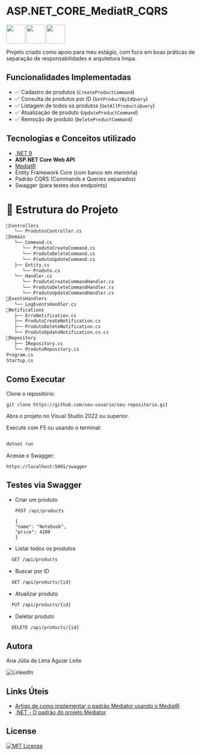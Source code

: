 # ASP.NET_CORE_MediatR_CQRS

<img src="https://cdn.jsdelivr.net/gh/devicons/devicon@latest/icons/csharp/csharp-original.svg" align="left" width="50" height="50"/>
<img src="https://cdn.jsdelivr.net/gh/devicons/devicon@latest/icons/dotnetcore/dotnetcore-original.svg" align="left" width="50" height="50"/>
<img src="https://cdn.jsdelivr.net/gh/devicons/devicon@latest/icons/visualstudio/visualstudio-original.svg" align="center" width="50" height="50"/> 

Projeto criado como apoio para meu estágio, com foco em boas práticas de separação de responsabilidades e arquitetura limpa.

## Funcionalidades Implementadas

- ✅ Cadastro de produtos (`CreateProductCommand`)
- ✅ Consulta de produtos por ID (`GetProductByIdQuery`)
- ✅ Listagem de todos os produtos (`GetAllProductsQuery`)
- ✅ Atualização de produto (`UpdateProductCommand`)
- ✅ Remoção de produto (`DeleteProductCommand`)


## Tecnologias e Conceitos utilizado

- [.NET 9](https://dotnet.microsoft.com/)
- **ASP.NET Core Web API**
- [MediatR](https://github.com/jbogard/MediatR)
- Entity Framework Core (com banco em memória)
- Padrão CQRS (Commands e Queries separados)
- Swagger (para testes dos endpoints)

# 📁 Estrutura do Projeto

```bash
📂Controllers
   └── ProdutosController.cs
📂Domain
   └── Command.cs
      └── ProdutoCreateCommand.cs
      └── ProdutoDeleteCommand.cs
      └── ProdutoUpdateCommand.cs
   ├── Entity.cs
      └── Produto.cs
   └── Handler.cs
      └── ProdutoCreateCommandHandler.cs
      └── ProdutoDeleteCommandHandler.cs
      └── ProdutoUpdateCommandHandler.cs
📂EventsHandlers
   └── LogEventsHandler.cs
📂Notifications
   ├── ErroNotification.cs
   ├── ProdutoCreateNotification.cs
   ├── ProdutoDeleteNotification.cs
   └── ProdutoUpdateNotification.cs.cs
📂Repository
   ├── IRepository.cs
   └── ProdutoRepository.cs
Program.cs
Startup.cs
```

## Como Executar

Clone o repositório:

    git clone https://github.com/seu-usuario/seu-repositorio.git

Abra o projeto no Visual Studio 2022 ou superior.

Execute com F5 ou usando o terminal:

```bash

dotnet run

```

Acesse o Swagger:

    https://localhost:5001/swagger

## Testes via Swagger

  - Criar um produto
  
        POST /api/products

        {
        "name": "Notebook",
        "price": 4200
        }


  - Listar todos os produtos
``` bash
  GET /api/products
```

  - Buscar por ID
``` bash
  GET /api/products/{id}
```

  - Atualizar produto
``` bash
  PUT /api/products/{id}
```

  - Deletar produto
``` bash
  DELETE /api/products/{id}
```

## Autora

Ana Júlia de Lima Aguiar Leite

<a href="https://www.linkedin.com/in/anajulialimaleite/" style="text-decoration:none" target="_blank" rel="noopener noreferrer">
    <img src="https://img.shields.io/badge/Linkedin-%231C003F?style=for-the-badge&logo=LinkedIn&logoColor=white" alt="LinkedIn"/>
</a>

## Links Úteis

- [Artigo de como implementar o padrão Mediator usando o MediatR](https://macoratti.net/20/07/aspc_mediatr1.htm)  
- [.NET - O padrão do projeto Mediator](https://www.macoratti.net/11/06/pp_med1.htm)

## License

[![MIT License](https://img.shields.io/badge/License-MIT-%231C003F.svg)](./LICENSE)
